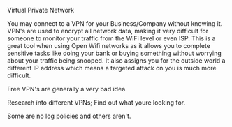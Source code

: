 Virtual Private Network

You may connect to a VPN for your Business/Company without knowing it. VPN's are used to encrypt all network data, making it very difficult for someone to monitor your traffic from the WiFi level or even ISP. This is a great tool when using Open Wifi networks as it allows you to complete sensitive tasks like doing your bank or buying something without worrying about your traffic being snooped. It also assigns you for the outside world a different IP address which means a targeted attack on you is much more difficult.

Free VPN's are generally a very bad idea.

Research into different VPNs; Find out what youre looking for.

Some are no log policies and others aren't.

